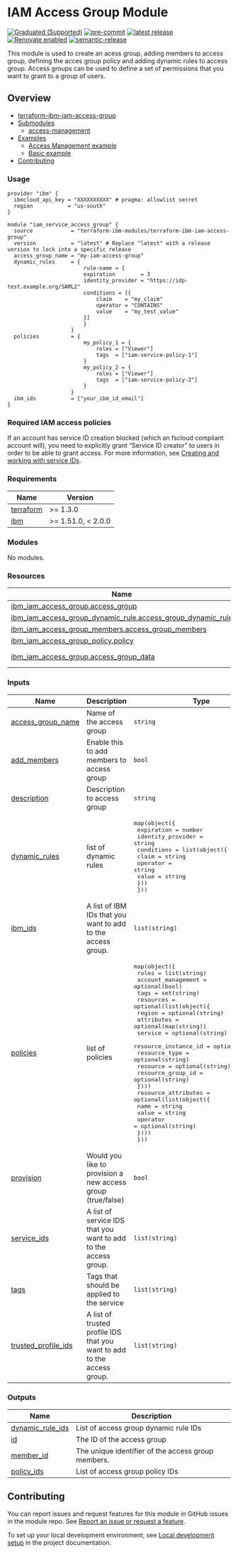 <!-- BEGIN MODULE HOOK -->

# IAM Access Group Module
<!-- UPDATE BADGE: Update the link for the following badge-->
[![Graduated (Supported)](https://img.shields.io/badge/Status-Graduated%20(Supported)-brightgreen)](https://terraform-ibm-modules.github.io/documentation/#/badge-status)
[![pre-commit](https://img.shields.io/badge/pre--commit-enabled-brightgreen?logo=pre-commit&logoColor=white)](https://github.com/pre-commit/pre-commit)
[![latest release](https://img.shields.io/github/v/release/terraform-ibm-modules/terraform-ibm-iam-access-group?logo=GitHub&sort=semver)](https://github.com/terraform-ibm-modules/terraform-ibm-iam-access-group/releases/latest)
[![Renovate enabled](https://img.shields.io/badge/renovate-enabled-brightgreen.svg)](https://renovatebot.com/)
[![semantic-release](https://img.shields.io/badge/%20%20%F0%9F%93%A6%F0%9F%9A%80-semantic--release-e10079.svg)](https://github.com/semantic-release/semantic-release)


This module is used to create an acess group, adding members to access group, defining the acces group policy and adding dynamic rules to access group. Access groups can be used to define a set of permissions that you want to grant to a group of users.
<!-- BEGIN OVERVIEW HOOK -->
## Overview
* [terraform-ibm-iam-access-group](#terraform-ibm-iam-access-group)
* [Submodules](./modules)
    * [access-management](./modules/access-management)
* [Examples](./examples)
    * [Access Management example](./examples/access-management)
    * [Basic example](./examples/basic)
* [Contributing](#contributing)
<!-- END OVERVIEW HOOK -->

### Usage

<!--
Add an example of the use of the module in the following code block.

Use real values instead of "var.<var_name>" or other placeholder values
unless real values don't help users know what to change.
-->

```hcl
provider "ibm" {
  ibmcloud_api_key = "XXXXXXXXXX" # pragma: allowlist secret
  region           = "us-south"
}

module "iam_service_access_group" {
  source            = "terraform-ibm-modules/terraform-ibm-iam-access-group"
  version           = "latest" # Replace "latest" with a release version to lock into a specific release
  access_group_name = "my-iam-access-group"
  dynamic_rules     = {
                        rule-name = {
                        expiration        = 3
                        identity_provider = "https://idp-test.example.org/SAML2"
                        conditions = [{
                            claim    = "my_claim"
                            operator = "CONTAINS"
                            value    = "my_test_value"
                        }]
                        }
                    }
  policies          = {
                        my_policy_1 = {
                            roles = ["Viewer"]
                            tags  = ["iam-service-policy-1"]
                        }
                        my_policy_2 = {
                            roles = ["Viewer"]
                            tags  = ["iam-service-policy-2"]
                        }
                    }
  ibm_ids           = ["your_ibm_id_email"]
}
```

### Required IAM access policies

If an account has service ID creation blocked (which an fscloud compliant account will), you need to explicitly grant “Service ID creator” to users in order to be able to grant access.
For more information, see [Creating and working with service IDs](https://cloud.ibm.com/docs/account?topic=account-serviceids&interface=ui).
<!-- END MODULE HOOK -->
<!-- BEGINNING OF PRE-COMMIT-TERRAFORM DOCS HOOK -->
### Requirements

| Name | Version |
|------|---------|
| <a name="requirement_terraform"></a> [terraform](#requirement\_terraform) | >= 1.3.0 |
| <a name="requirement_ibm"></a> [ibm](#requirement\_ibm) | >= 1.51.0, < 2.0.0 |

### Modules

No modules.

### Resources

| Name | Type |
|------|------|
| [ibm_iam_access_group.access_group](https://registry.terraform.io/providers/ibm-cloud/ibm/latest/docs/resources/iam_access_group) | resource |
| [ibm_iam_access_group_dynamic_rule.access_group_dynamic_rule](https://registry.terraform.io/providers/ibm-cloud/ibm/latest/docs/resources/iam_access_group_dynamic_rule) | resource |
| [ibm_iam_access_group_members.access_group_members](https://registry.terraform.io/providers/ibm-cloud/ibm/latest/docs/resources/iam_access_group_members) | resource |
| [ibm_iam_access_group_policy.policy](https://registry.terraform.io/providers/ibm-cloud/ibm/latest/docs/resources/iam_access_group_policy) | resource |
| [ibm_iam_access_group.access_group_data](https://registry.terraform.io/providers/ibm-cloud/ibm/latest/docs/data-sources/iam_access_group) | data source |

### Inputs

| Name | Description | Type | Default | Required |
|------|-------------|------|---------|:--------:|
| <a name="input_access_group_name"></a> [access\_group\_name](#input\_access\_group\_name) | Name of the access group | `string` | n/a | yes |
| <a name="input_add_members"></a> [add\_members](#input\_add\_members) | Enable this to add members to access group | `bool` | `true` | no |
| <a name="input_description"></a> [description](#input\_description) | Description to access group | `string` | `null` | no |
| <a name="input_dynamic_rules"></a> [dynamic\_rules](#input\_dynamic\_rules) | list of dynamic rules | <pre>map(object({<br>    expiration        = number<br>    identity_provider = string<br>    conditions = list(object({<br>      claim    = string<br>      operator = string<br>      value    = string<br>    }))<br>  }))</pre> | n/a | yes |
| <a name="input_ibm_ids"></a> [ibm\_ids](#input\_ibm\_ids) | A list of IBM IDs that you want to add to the access group. | `list(string)` | `[]` | no |
| <a name="input_policies"></a> [policies](#input\_policies) | list of policies | <pre>map(object({<br>    roles              = list(string)<br>    account_management = optional(bool)<br>    tags               = set(string)<br>    resources = optional(list(object({<br>      region               = optional(string)<br>      attributes           = optional(map(string))<br>      service              = optional(string)<br>      resource_instance_id = optional(string)<br>      resource_type        = optional(string)<br>      resource             = optional(string)<br>      resource_group_id    = optional(string)<br>    })))<br>    resource_attributes = optional(list(object({<br>      name     = string<br>      value    = string<br>      operator = optional(string)<br>    })))<br>  }))</pre> | n/a | yes |
| <a name="input_provision"></a> [provision](#input\_provision) | Would you like to provision a new access group (true/false) | `bool` | `true` | no |
| <a name="input_service_ids"></a> [service\_ids](#input\_service\_ids) | A list of service IDS that you want to add to the access group. | `list(string)` | `[]` | no |
| <a name="input_tags"></a> [tags](#input\_tags) | Tags that should be applied to the service | `list(string)` | `[]` | no |
| <a name="input_trusted_profile_ids"></a> [trusted\_profile\_ids](#input\_trusted\_profile\_ids) | A list of trusted profile IDS that you want to add to the access group. | `list(string)` | `[]` | no |

### Outputs

| Name | Description |
|------|-------------|
| <a name="output_dynamic_rule_ids"></a> [dynamic\_rule\_ids](#output\_dynamic\_rule\_ids) | List of access group dynamic rule IDs |
| <a name="output_id"></a> [id](#output\_id) | The ID of the access group |
| <a name="output_member_id"></a> [member\_id](#output\_member\_id) | The unique identifier of the access group members. |
| <a name="output_policy_ids"></a> [policy\_ids](#output\_policy\_ids) | List of access group policy IDs |
<!-- END OF PRE-COMMIT-TERRAFORM DOCS HOOK -->

<!-- BEGIN CONTRIBUTING HOOK -->

<!-- Leave this section as is so that your module has a link to local development environment set up steps for contributors to follow -->
## Contributing

You can report issues and request features for this module in GitHub issues in the module repo. See [Report an issue or request a feature](https://github.com/terraform-ibm-modules/.github/blob/main/.github/SUPPORT.md).

To set up your local development environment, see [Local development setup](https://terraform-ibm-modules.github.io/documentation/#/local-dev-setup) in the project documentation.
<!-- Source for this readme file: https://github.com/terraform-ibm-modules/common-dev-assets/tree/main/module-assets/ci/module-template-automation -->
<!-- END CONTRIBUTING HOOK -->
